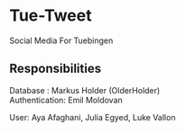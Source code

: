 # Tue-Tweet
Social Media For Tuebingen


## Responsibilities

Database : Markus Holder (OlderHolder)  
Authentication: Emil Moldovan

User: Aya Afaghani, Julia Egyed, Luke Vallon